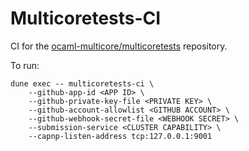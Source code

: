 # Multicoretests-CI

CI for the [ocaml-multicore/multicoretests](https://github.com/ocaml-multicore/multicoretests) repository.

To run:
```
dune exec -- multicoretests-ci \
	--github-app-id <APP ID> \
	--github-private-key-file <PRIVATE KEY> \
	--github-account-allowlist <GITHUB ACCOUNT> \
	--github-webhook-secret-file <WEBHOOK SECRET> \
	--submission-service <CLUSTER CAPABILITY> \
	--capnp-listen-address tcp:127.0.0.1:9001
```
